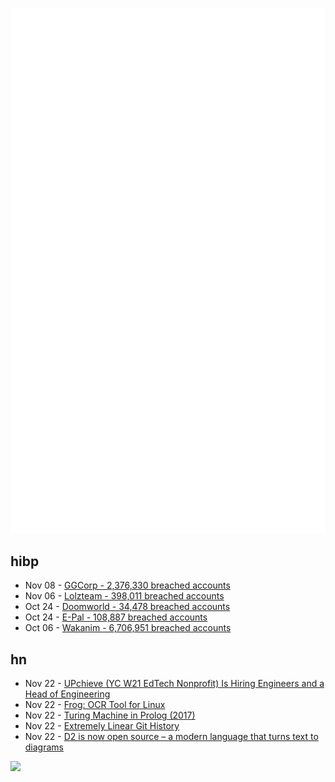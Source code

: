 ![Metrics](https://raw.githubusercontent.com/phixion/phixion/master/metrics.svg)

## hibp

<!--
for https://github.com/phixion/phixion/blob/main/.github/workflows/feeds.yml
-->
<!--START_SECTION:haveibeenpwnd-->
- Nov 08 - [GGCorp - 2,376,330 breached accounts](https://haveibeenpwned.com/PwnedWebsites#GGCorp)
- Nov 06 - [Lolzteam - 398,011 breached accounts](https://haveibeenpwned.com/PwnedWebsites#Lolzteam)
- Oct 24 - [Doomworld - 34,478 breached accounts](https://haveibeenpwned.com/PwnedWebsites#Doomworld)
- Oct 24 - [E-Pal - 108,887 breached accounts](https://haveibeenpwned.com/PwnedWebsites#EPal)
- Oct 06 - [Wakanim - 6,706,951 breached accounts](https://haveibeenpwned.com/PwnedWebsites#Wakanim)
<!--END_SECTION:haveibeenpwnd-->

## hn

<!--
for https://github.com/phixion/phixion/blob/main/.github/workflows/feeds.yml
-->
<!--START_SECTION:hn-->
- Nov 22 - [UPchieve (YC W21 EdTech Nonprofit) Is Hiring Engineers and a Head of Engineering](https://upchieve.welcomekit.co/)
- Nov 22 - [Frog: OCR Tool for Linux](https://tenderowl.com/work/frog/)
- Nov 22 - [Turing Machine in Prolog (2017)](https://www.metalevel.at/prolog/showcases/turing.pl)
- Nov 22 - [Extremely Linear Git History](https://westling.dev/b/extremely-linear-git)
- Nov 22 - [D2 is now open source – a modern language that turns text to diagrams](https://github.com/terrastruct/d2)
<!--END_SECTION:hn-->

<!--
for https://yhype.me
-->
![](https://hit.yhype.me/github/profile?user_id=13013670)
